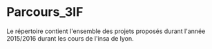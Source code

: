 # Parcours_3IF

Le répertoire contient l'ensemble des projets proposés durant l'année 2015/2016 durant les cours de l'insa de lyon.
